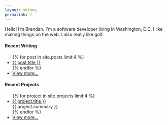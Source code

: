 ```yaml
---
layout: skinny
permalink: /
---
```


<p class='sm-col-9'>
  Hello! I’m Brendan. I'm a software developer living in Washington, D.C. I like
  making things on the web. I also really like golf.
</p>

<h4 class='mt4'>Recent Writing</h4>
<ul class='m0 list-reset sm-col-9'>
  {% for post in site.posts limit:4 %}
    <li class='mb1'>
      <a href='{{ post.url | prepend: site.baseurl }}'>{{ post.title }}</a>
    </li>
  {% endfor %}
  <li class='mb1'><a class='italic' href='/writing'>View more...</a></li>
</ul>

<h4 class='mt4'>Recent Projects</h4>
<ul class='m0 list-reset sm-col-9'>
  {% for project in site.projects limit:4 %}
    <li class='mb1'>
      <a target='_blank' href='{{ project.url }}'>{{ project.title }}</a>
      <div>{{ project.summary }}</div>
    </li>
  {% endfor %}
  <li class='mb1'><a class='italic' href='/projects'>View more...</a></li>
</ul>
